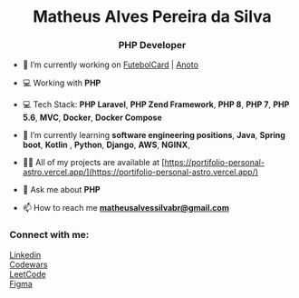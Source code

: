 <h1 align="center">Matheus Alves Pereira da Silva</h1>
<h3 align="center">PHP Developer</h3>

- 🔭 I’m currently working on [FutebolCard](https://www.futebolcard.com/) | [Anoto](https://github.com/Anoto-ecossistem) 

- 💻 Working with **PHP**
  
- 💻 Tech Stack: **PHP Laravel**, **PHP Zend Framework**, **PHP 8**, **PHP 7**, **PHP 5.6**, **MVC**, **Docker**, **Docker Compose**

- 🌱 I’m currently learning **software engineering positions**, **Java**, **Spring boot**, **Kotlin** , **Python**, **Django**, **AWS**, **NGINX**, 

- 👨‍💻 All of my projects are available at [https://portifolio-personal-astro.vercel.app/](https://portifolio-personal-astro.vercel.app/)

- 💬 Ask me about **PHP**

- 📫 How to reach me **matheusalvessilvabr@gmail.com**

<h3 align="left">Connect with me:</h3>

[Linkedin](https://www.linkedin.com/in/matheus-alves-4a2b03231)<br>
[Codewars](https://www.codewars.com/users/MatheusAlvesPereira)<br>
[LeetCode](https://leetcode.com/u/MatheusAlvesPereira/)<br>
[Figma](https://www.figma.com/@Matheusalvess)

